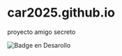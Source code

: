 # car2025.github.io
proyecto amigo secreto

![Badge en Desarollo](https://car2025.github.io/assets/amigo-secreto.png)


